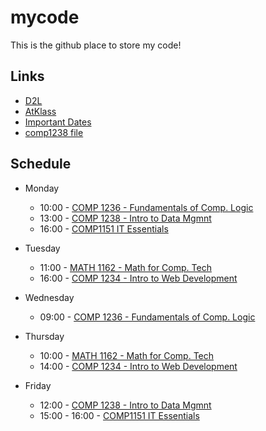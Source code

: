 # mycode
This is the github place to store my code!

## Links
- [D2L](https://learn.georgebrown.ca)
- [AtKlass](https://app.atklass.com)
- [Important Dates](https://www.georgebrown.ca/current-students/important-dates?term=27246&category=131)
- [comp1238 file](https://github.com/Toastm1ss/mycode/blob/main/comp1238.md)


## Schedule
* Monday
  * 10:00 - [COMP 1236 - Fundamentals of Comp. Logic](https://learn.georgebrown.ca/d2l/home/416378)
  * 13:00 - [COMP 1238 - Intro to Data Mgmnt](https://learn.georgebrown.ca/d2l/home/412494)
  * 16:00 - [COMP1151 IT Essentials](https://learn.georgebrown.ca/d2l/home/408347)

* Tuesday
  * 11:00 - [MATH 1162 - Math for Comp. Tech](https://learn.georgebrown.ca/d2l/home/405827)
  * 16:00 - [COMP 1234 - Intro to Web Development](https://learn.georgebrown.ca/d2l/home/416183)

* Wednesday
  * 09:00 - [COMP 1236 - Fundamentals of Comp. Logic](https://learn.georgebrown.ca/d2l/home/416378)
 
* Thursday
  * 10:00 - [MATH 1162 - Math for Comp. Tech](https://learn.georgebrown.ca/d2l/home/405827)
  * 14:00 - [COMP 1234 - Intro to Web Development](https://learn.georgebrown.ca/d2l/home/416183)
 
* Friday
  * 12:00 - [COMP 1238 - Intro to Data Mgmnt](https://learn.georgebrown.ca/d2l/home/412494)
  * 15:00 - 16:00 - [COMP1151 IT Essentials](https://learn.georgebrown.ca/d2l/home/408347)
  
  
